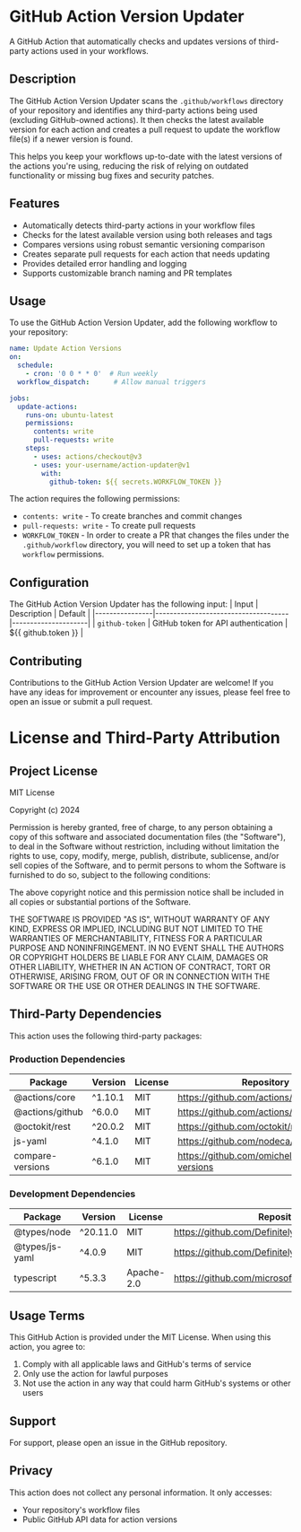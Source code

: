 # GitHub Action Version Updater

A GitHub Action that automatically checks and updates versions of third-party actions used in your workflows.

## Description

The GitHub Action Version Updater scans the `.github/workflows` directory of your repository and identifies any third-party actions being used (excluding GitHub-owned actions). It then checks the latest available version for each action and creates a pull request to update the workflow file(s) if a newer version is found.

This helps you keep your workflows up-to-date with the latest versions of the actions you're using, reducing the risk of relying on outdated functionality or missing bug fixes and security patches.

## Features

- Automatically detects third-party actions in your workflow files
- Checks for the latest available version using both releases and tags
- Compares versions using robust semantic versioning comparison
- Creates separate pull requests for each action that needs updating
- Provides detailed error handling and logging
- Supports customizable branch naming and PR templates

## Usage

To use the GitHub Action Version Updater, add the following workflow to your repository:

```yaml
name: Update Action Versions
on:
  schedule:
    - cron: '0 0 * * 0'  # Run weekly
  workflow_dispatch:      # Allow manual triggers

jobs:
  update-actions:
    runs-on: ubuntu-latest
    permissions:
      contents: write
      pull-requests: write
    steps:
      - uses: actions/checkout@v3
      - uses: your-username/action-updater@v1
        with:
          github-token: ${{ secrets.WORKFLOW_TOKEN }}
```

The action requires the following permissions:

* `contents: write` - To create branches and commit changes
* `pull-requests: write` - To create pull requests
* `WORKFLOW_TOKEN` - In order to create a PR that changes the files under the `.github/workflow` directory, you will need to set up a token that has `workflow` permissions.

## Configuration
The GitHub Action Version Updater has the following input:
| Input          | Description                         | Default             |
|----------------|-------------------------------------|---------------------|
| `github-token` | GitHub token for API authentication | ${{ github.token }} |

## Contributing
Contributions to the GitHub Action Version Updater are welcome! If you have any ideas for improvement or encounter any issues, please feel free to open an issue or submit a pull request.

# License and Third-Party Attribution

## Project License
MIT License

Copyright (c) 2024

Permission is hereby granted, free of charge, to any person obtaining a copy
of this software and associated documentation files (the "Software"), to deal
in the Software without restriction, including without limitation the rights
to use, copy, modify, merge, publish, distribute, sublicense, and/or sell
copies of the Software, and to permit persons to whom the Software is
furnished to do so, subject to the following conditions:

The above copyright notice and this permission notice shall be included in all
copies or substantial portions of the Software.

THE SOFTWARE IS PROVIDED "AS IS", WITHOUT WARRANTY OF ANY KIND, EXPRESS OR
IMPLIED, INCLUDING BUT NOT LIMITED TO THE WARRANTIES OF MERCHANTABILITY,
FITNESS FOR A PARTICULAR PURPOSE AND NONINFRINGEMENT. IN NO EVENT SHALL THE
AUTHORS OR COPYRIGHT HOLDERS BE LIABLE FOR ANY CLAIM, DAMAGES OR OTHER
LIABILITY, WHETHER IN AN ACTION OF CONTRACT, TORT OR OTHERWISE, ARISING FROM,
OUT OF OR IN CONNECTION WITH THE SOFTWARE OR THE USE OR OTHER DEALINGS IN THE
SOFTWARE.

## Third-Party Dependencies

This action uses the following third-party packages:

### Production Dependencies

| Package | Version | License | Repository |
|---------|---------|---------|------------|
| @actions/core | ^1.10.1 | MIT | https://github.com/actions/toolkit |
| @actions/github | ^6.0.0 | MIT | https://github.com/actions/toolkit |
| @octokit/rest | ^20.0.2 | MIT | https://github.com/octokit/rest.js |
| js-yaml | ^4.1.0 | MIT | https://github.com/nodeca/js-yaml |
| compare-versions | ^6.1.0 | MIT | https://github.com/omichelsen/compare-versions |

### Development Dependencies

| Package | Version | License | Repository |
|---------|---------|---------|------------|
| @types/node | ^20.11.0 | MIT | https://github.com/DefinitelyTyped/DefinitelyTyped |
| @types/js-yaml | ^4.0.9 | MIT | https://github.com/DefinitelyTyped/DefinitelyTyped |
| typescript | ^5.3.3 | Apache-2.0 | https://github.com/microsoft/TypeScript |

## Usage Terms

This GitHub Action is provided under the MIT License. When using this action, you agree to:

1. Comply with all applicable laws and GitHub's terms of service
2. Only use the action for lawful purposes
3. Not use the action in any way that could harm GitHub's systems or other users

## Support

For support, please open an issue in the GitHub repository.

## Privacy

This action does not collect any personal information. It only accesses:
- Your repository's workflow files
- Public GitHub API data for action versions
